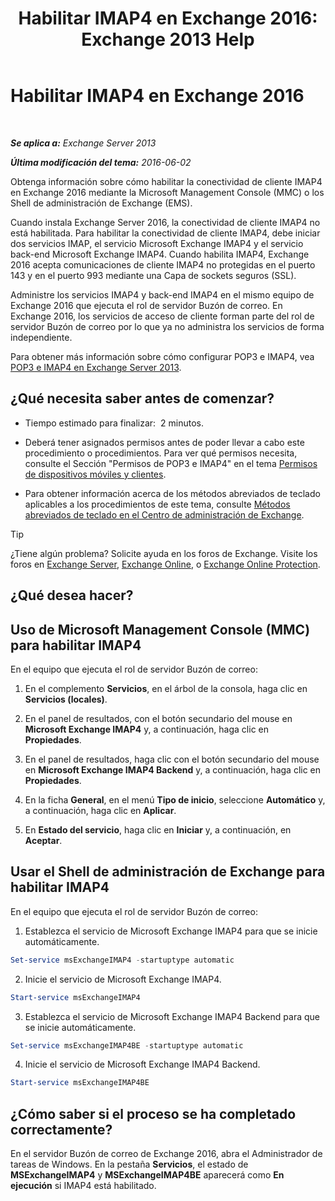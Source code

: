 ﻿---
title: 'Habilitar IMAP4 en Exchange 2016: Exchange 2013 Help'
TOCTitle: Habilitar IMAP4 en Exchange 2016
ms:assetid: c1ae10dd-14da-4400-b38d-2aeafde8abe6
ms:mtpsurl: https://technet.microsoft.com/es-es/library/Bb124489(v=EXCHG.150)
ms:contentKeyID: 49895889
ms.date: 04/23/2018
mtps_version: v=EXCHG.150
ms.translationtype: HT
---

# Habilitar IMAP4 en Exchange 2016

 

_**Se aplica a:** Exchange Server 2013_

_**Última modificación del tema:** 2016-06-02_

Obtenga información sobre cómo habilitar la conectividad de cliente IMAP4 en Exchange 2016 mediante la Microsoft Management Console (MMC) o los Shell de administración de Exchange (EMS).

Cuando instala Exchange Server 2016, la conectividad de cliente IMAP4 no está habilitada. Para habilitar la conectividad de cliente IMAP4, debe iniciar dos servicios IMAP, el servicio Microsoft Exchange IMAP4 y el servicio back-end Microsoft Exchange IMAP4. Cuando habilita IMAP4, Exchange 2016 acepta comunicaciones de cliente IMAP4 no protegidas en el puerto 143 y en el puerto 993 mediante una Capa de sockets seguros (SSL).

Administre los servicios IMAP4 y back-end IMAP4 en el mismo equipo de Exchange 2016 que ejecuta el rol de servidor Buzón de correo. En Exchange 2016, los servicios de acceso de cliente forman parte del rol de servidor Buzón de correo por lo que ya no administra los servicios de forma independiente.

Para obtener más información sobre cómo configurar POP3 e IMAP4, vea [POP3 e IMAP4 en Exchange Server 2013](pop3-and-imap4-in-exchange-server-2013-exchange-2013-help.md).

## ¿Qué necesita saber antes de comenzar?

  - Tiempo estimado para finalizar:  2 minutos.

  - Deberá tener asignados permisos antes de poder llevar a cabo este procedimiento o procedimientos. Para ver qué permisos necesita, consulte el Sección "Permisos de POP3 e IMAP4" en el tema [Permisos de dispositivos móviles y clientes](clients-and-mobile-devices-permissions-exchange-2013-help.md).

  - Para obtener información acerca de los métodos abreviados de teclado aplicables a los procedimientos de este tema, consulte [Métodos abreviados de teclado en el Centro de administración de Exchange](keyboard-shortcuts-in-the-exchange-admin-center-exchange-online-protection-help.md).


> [!TIP]
> ¿Tiene algún problema? Solicite ayuda en los foros de Exchange. Visite los foros en <A href="https://go.microsoft.com/fwlink/p/?linkid=60612">Exchange Server</A>, <A href="https://go.microsoft.com/fwlink/p/?linkid=267542">Exchange Online</A>, o <A href="https://go.microsoft.com/fwlink/p/?linkid=285351">Exchange Online Protection</A>.



## ¿Qué desea hacer?

## Uso de Microsoft Management Console (MMC) para habilitar IMAP4

En el equipo que ejecuta el rol de servidor Buzón de correo:

1.  En el complemento **Servicios**, en el árbol de la consola, haga clic en **Servicios (locales)**.

2.  En el panel de resultados, con el botón secundario del mouse en **Microsoft Exchange IMAP4** y, a continuación, haga clic en **Propiedades**.

3.  En el panel de resultados, haga clic con el botón secundario del mouse en **Microsoft Exchange IMAP4 Backend** y, a continuación, haga clic en **Propiedades**.

4.  En la ficha **General**, en el menú **Tipo de inicio**, seleccione **Automático** y, a continuación, haga clic en **Aplicar**.

5.  En **Estado del servicio**, haga clic en **Iniciar** y, a continuación, en **Aceptar**.

## Usar el Shell de administración de Exchange para habilitar IMAP4

En el equipo que ejecuta el rol de servidor Buzón de correo:

1.  Establezca el servicio de Microsoft Exchange IMAP4 para que se inicie automáticamente.
    
```powershell
Set-service msExchangeIMAP4 -startuptype automatic
```

2.  Inicie el servicio de Microsoft Exchange IMAP4.
    
```powershell
Start-service msExchangeIMAP4
```

3.  Establezca el servicio de Microsoft Exchange IMAP4 Backend para que se inicie automáticamente.
    
```powershell
Set-service msExchangeIMAP4BE -startuptype automatic
```

4.  Inicie el servicio de Microsoft Exchange IMAP4 Backend.
    
```powershell
Start-service msExchangeIMAP4BE
```

## ¿Cómo saber si el proceso se ha completado correctamente?

En el servidor Buzón de correo de Exchange 2016, abra el Administrador de tareas de Windows. En la pestaña **Servicios**, el estado de **MSExchangeIMAP4** y **MSExchangeIMAP4BE** aparecerá como **En ejecución** si IMAP4 está habilitado.

